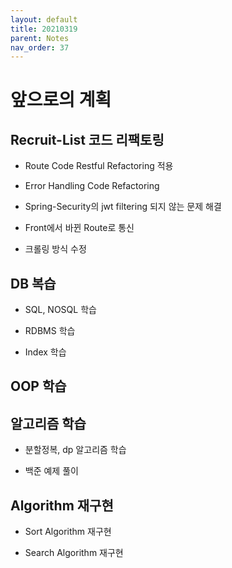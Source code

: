 ```yaml
---
layout: default
title: 20210319
parent: Notes
nav_order: 37
---
```


# 앞으로의 계획

## Recruit-List 코드 리팩토링

* Route Code Restful Refactoring 적용

* Error Handling Code Refactoring

* Spring-Security의 jwt filtering 되지 않는 문제 해결

* Front에서 바뀐 Route로 통신

* 크롤링 방식 수정

## DB 복습

* SQL, NOSQL 학습

* RDBMS 학습

* Index 학습

## OOP 학습

## 알고리즘 학습

* 분할정복, dp 알고리즘 학습 

* 백준 예제 풀이

## Algorithm 재구현

* Sort Algorithm 재구현

* Search Algorithm 재구현
